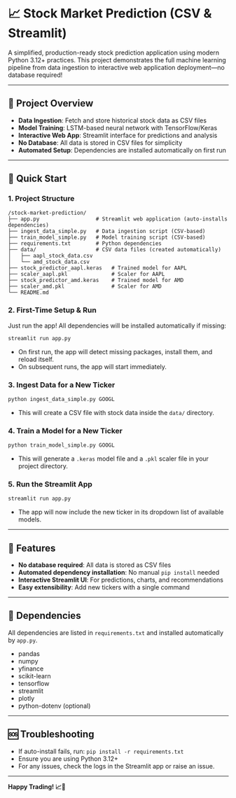 # 📈 Stock Market Prediction (CSV & Streamlit)

A simplified, production-ready stock prediction application using modern Python 3.12+ practices. This project demonstrates the full machine learning pipeline from data ingestion to interactive web application deployment—no database required!

---

## 🎯 Project Overview

- **Data Ingestion**: Fetch and store historical stock data as CSV files
- **Model Training**: LSTM-based neural network with TensorFlow/Keras
- **Interactive Web App**: Streamlit interface for predictions and analysis
- **No Database**: All data is stored in CSV files for simplicity
- **Automated Setup**: Dependencies are installed automatically on first run

---

## 🚀 Quick Start

### 1. Project Structure

```
/stock-market-prediction/
├── app.py                  # Streamlit web application (auto-installs dependencies)
├── ingest_data_simple.py   # Data ingestion script (CSV-based)
├── train_model_simple.py   # Model training script (CSV-based)
├── requirements.txt        # Python dependencies
├── data/                   # CSV data files (created automatically)
│   ├── aapl_stock_data.csv
│   └── amd_stock_data.csv
├── stock_predictor_aapl.keras   # Trained model for AAPL
├── scaler_aapl.pkl              # Scaler for AAPL
├── stock_predictor_amd.keras    # Trained model for AMD
├── scaler_amd.pkl               # Scaler for AMD
└── README.md
```

### 2. First-Time Setup & Run

Just run the app! All dependencies will be installed automatically if missing:

```bash
streamlit run app.py
```

- On first run, the app will detect missing packages, install them, and reload itself.
- On subsequent runs, the app will start immediately.

### 3. Ingest Data for a New Ticker

```bash
python ingest_data_simple.py GOOGL
```
- This will create a CSV file with stock data inside the `data/` directory.

### 4. Train a Model for a New Ticker

```bash
python train_model_simple.py GOOGL
```
- This will generate a `.keras` model file and a `.pkl` scaler file in your project directory.

### 5. Run the Streamlit App

```bash
streamlit run app.py
```
- The app will now include the new ticker in its dropdown list of available models.

---

## 📁 Features

- **No database required**: All data is stored as CSV files
- **Automated dependency installation**: No manual `pip install` needed
- **Interactive Streamlit UI**: For predictions, charts, and recommendations
- **Easy extensibility**: Add new tickers with a single command

---

## 🔧 Dependencies

All dependencies are listed in `requirements.txt` and installed automatically by `app.py`.

- pandas
- numpy
- yfinance
- scikit-learn
- tensorflow
- streamlit
- plotly
- python-dotenv (optional)

---

## 🆘 Troubleshooting

- If auto-install fails, run: `pip install -r requirements.txt`
- Ensure you are using Python 3.12+
- For any issues, check the logs in the Streamlit app or raise an issue.

---

**Happy Trading! 📈🚀**

